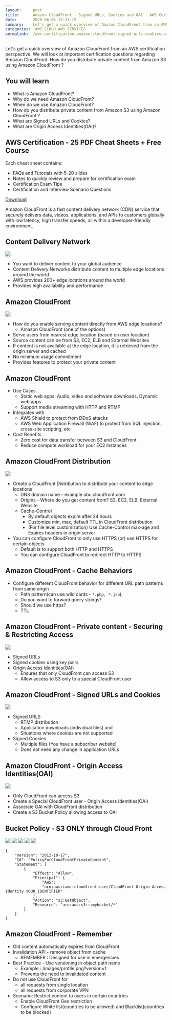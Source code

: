 ```yaml
---
layout:     post
title:      Amazon CloudFront - Signed URLs, Cookies and OAI - AWS Certification
date:       2020-06-06 12:31:19
summary:    Let's get a quick overview of Amazon CloudFront from an AWS certification perspective. We will look at important certification questions regarding Amazon CloudFront. How do you distribute private content from Amazon S3 using Amazon CloudFront ?
categories:  AWS_CLOUD AWS_SERVICES
permalink:  /aws-certification-amazon-cloudfront-signed-urls-cookies-oai-s3
---
```


Let's get a quick overview of Amazon CloudFront from an AWS certification perspective. We will look at important certification questions regarding Amazon CloudFront. How do you distribute private content from Amazon S3 using Amazon CloudFront ?

## You will learn
- What is Amazon CloudFront?
- Why do we need Amazon CloudFront?
- When do we use Amazon CloudFront?
- How do you distribute private content from Amazon S3 using Amazon CloudFront ?
- What are Signed URLs and Cookies?
- What are Origin Access Identities(OAI)?

## AWS Certification - 25 PDF Cheat Sheets + Free Course

Each cheat sheet contains:
- FAQs and Tutorials with 5-20 slides
- Notes to quickly review and prepare for certification exam
- Certification Exam Tips
- Certification and Interview Scenario Questions

<div>
 <a href="https://links.in28minutes.com/cloud-in28minutes-teachable-free-link" target="_blank" class="button instagram">Download</a>
</div>



Amazon CloudFront is a fast content delivery network (CDN) service that securely delivers data, videos, applications, and APIs to customers globally with low latency, high transfer speeds, all within a developer-friendly environment. 

## Content Delivery Network

![](/images/aws/aws-edge-locations.png)
- You want to deliver content to your global audience
- Content Delivery Networks distribute content to multiple edge locations around the world
- AWS provides 200+ edge locations around the world
- Provides high availability and performance

## Amazon CloudFront

![](/images/aws/00-icons/cloudfront.png)
- How do you enable serving content directly from AWS edge locations?
	- Amazon CloudFront (one of the options)
- Serve users from nearest edge location (based on user location)
- Source content can be from S3, EC2, ELB and External Websites
- If content is not available at the edge location, it is retrieved from the origin server and cached
- No minimum usage commitment
- Provides features to protect your private content

## Amazon CloudFront

- Use Cases
	- Static web apps. Audio, video and software downloads. Dynamic web apps
	- Support media streaming with HTTP and RTMP
- Integrates with 
	- AWS Shield to protect from DDoS attacks
	- AWS Web Application Firewall (WAF) to protect from SQL injection, cross-site scripting, etc
- Cost Benefits
	- Zero cost for data transfer between S3 and CloudFront
	- Reduce compute workload for your EC2 instances

## Amazon CloudFront Distribution

![](/images/aws/001-basic-drawings/cloudfrontdistribution.png)
- Create a CloudFront Distribution to distribute your content to edge locations
	- DNS domain name - example abc.cloudfront.com
	- Origins - Where do you get content from? S3, EC2, ELB, External Website
	- Cache-Control
		- By default objects expire after 24 hours
		- Customize min, max, default TTL in CloudFront distribution
		- (For file level customization) Use Cache-Control max-age and Expires headers in origin server
- You can configure CloudFront to only use HTTPS (or) use HTTPS for certain objects
	- Default is to support both HTTP and HTTPS
	- You can configure CloudFront to redirect HTTP to HTTPS

## Amazon CloudFront - Cache Behaviors

- Configure different CloudFront behavior for different URL path patterns from same origin
	- Path pattern(can use wild cards - `*.php, *.jsp`), 
	- Do you want to forward query strings?
	- Should we use https?
	- TTL

## Amazon CloudFront - Private content - Securing & Restricting Access

![](/images/aws/001-basic-drawings/cfprivatecontent.png)
- Signed URLs
- Signed cookies using key pairs
- Origin Access Identities(OAI) 
	- Ensures that only CloudFront can access S3
	- Allow access to S3 only to a special CloudFront user

## Amazon CloudFront - Signed URLs and Cookies

![](/images/aws/04-content-delivery/04-SignedUrl.png)

- Signed URLS 
	- RTMP distribution
	- Application downloads (individual files) and 
	- Situations where cookies are not supported
- Signed Cookies 
	- Multiple files (You have a subscriber website)
	- Does not need any change in application URLs

## Amazon CloudFront - Origin Access Identities(OAI)
![](/images/aws/04-content-delivery/03-OAI.png)
- Only CloudFront can access S3
- Create a Special CloudFront user - Origin Access Identities(OAI)
- Associate OAI with CloudFront distribution
- Create a S3 Bucket Policy allowing access to OAI

## Bucket Policy - S3 ONLY through Cloud Front
![](/images/aws/00-icons/user.png)
![](/images/arrow.png)
![](/images/aws/00-icons/cloudfront.png)
![](/images/arrow.png)
![](/images/aws/00-icons/s3.png)	

```
{
    "Version": "2012-10-17",
    "Id": "PolicyForCloudFrontPrivateContent",
    "Statement": [
        {
            "Effect": "Allow",
            "Principal": {
                "AWS": 
                "arn:aws:iam::cloudfront:user/CloudFront Origin Access Identity YOUR_IDENTIFIER"
            },
            "Action": "s3:GetObject",
            "Resource": "arn:aws:s3:::mybucket/*"
        }
    ]
}
```

## Amazon CloudFront - Remember
- Old content automatically expires from CloudFront
- Invalidation API - remove object from cache
	- REMEMBER : Designed for use in emergencies
- Best Practice - Use versioning in object path name 
	- Example : /images/profile.png?version=1
	- Prevents the need to invalidated content
- Do not use CloudFront for
	- all requests from single location
	- all requests from corporate VPN
- Scenario: Restrict content to users in certain countries
	- Enable CloudFront Geo restriction
	- Configure White list(countries to be allowed) and Blacklist(countries to be blocked)
